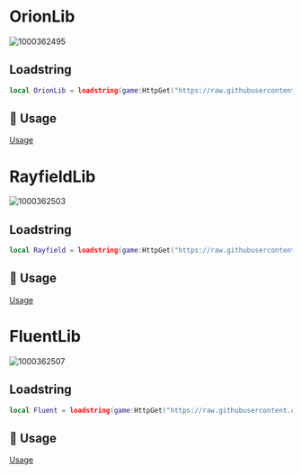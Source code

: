 # OrionLib
![1000362495](https://github.com/user-attachments/assets/dfece8e5-531a-487b-a31d-c4128a6ed549)

## Loadstring
```lua
local OrionLib = loadstring(game:HttpGet("https://raw.githubusercontent.com/Nevcit/UI-Library/main/Loadstring/FluentLib"))()
```

## 📜 Usage

[Usage](https://github.com/Nevcit/UI-Library/blob/main/Usage/Orion/Document.md)
<br/>

# RayfieldLib
![1000362503](https://github.com/user-attachments/assets/f8a28dc1-d0ee-44ed-b597-ca9760f3d9a1)

## Loadstring
```lua
local Rayfield = loadstring(game:HttpGet("https://raw.githubusercontent.com/Nevcit/UI-Library/main/Loadstring/RayfieldLib"))()
```
## 📜 Usage

[Usage](https://github.com/Nevcit/UI-Library/blob/main/Usage/Rayfield/Document.md)
<br/>

# FluentLib
![1000362507](https://github.com/user-attachments/assets/26575d6f-aa73-41a1-a5a6-0f603d0c90bd)

## Loadstring
```lua
local Fluent = loadstring(game:HttpGet("https://raw.githubusercontent.com/Nevcit/UI-Library/main/Loadstring/FluentLib"))()
```

## 📜 Usage

[Usage](https://github.com/Nevcit/UI-Library/blob/main/Usage/Fluent/Document.md)
<br/>

